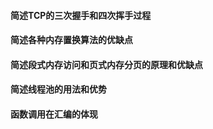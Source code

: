 #### 简述TCP的三次握手和四次挥手过程

#### 简述各种内存置换算法的优缺点

#### 简述段式内存访问和页式内存分页的原理和优缺点

#### 简述线程池的用法和优势

#### 函数调用在汇编的体现


